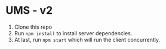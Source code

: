 # UMS - v2

1. Clone this repo
2. Run `npm install` to install server dependencies.
3. At last, run `npm start` which will run the client concurrently.
